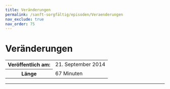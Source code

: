 ```yaml
---
title: Veränderungen
permalink: /sanft-sorgfältig/episoden/Veraenderungen
nav_exclude: true
nav_order: 75
---
```


# Veränderungen
<table class="resp-table dcf-table dcf-table-responsive dcf-table-bordered dcf-table-striped dcf-w-100%">
                    <tbody>
                        <tr>
                            <th scope="row">Veröffentlich am:</th>
                            <td data-label="Veröffentlich am:">21. September 2014</td>
                        </tr>
                        <tr>
                            <th scope="row">Länge </th>
                            <td data-label="Länge ">67 Minuten</td>
                        </tr></tbody>
                </table>

***

